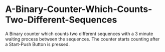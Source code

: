 # A-Binary-Counter-Which-Counts-Two-Different-Sequences
A Binary counter which counts two different sequences with a 3 minute waiting process between the sequences. The counter starts counting after a Start-Push Button is pressed.
